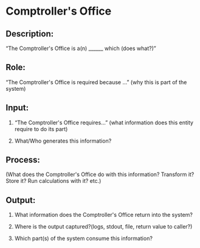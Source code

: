 # Comptroller's Office


## Description:

“The Comptroller's Office
 is a(n) ______ which (does what?)”

## Role:

“The Comptroller's Office
 is required because …” (why this is part of the system)

## Input:

1. “The Comptroller's Office
 requires…” (what information does this entity require to do its part)

2. What/Who generates this information?

## Process:

(What does the Comptroller's Office
 do with this information? Transform it? Store it? Run calculations with it? etc.)

## Output:

1. What information does the Comptroller's Office
 return into the system? 

2. Where is the output captured?(logs, stdout, file, return value to caller?) 

3. Which part(s) of the system consume this information?